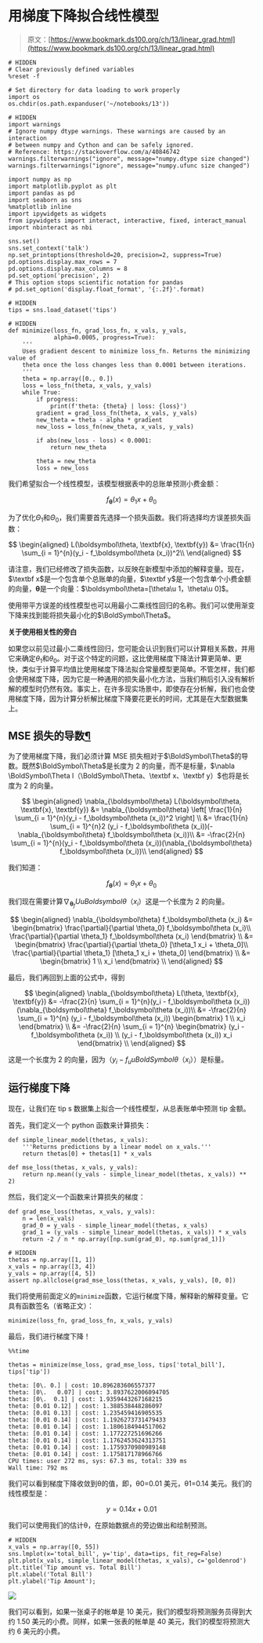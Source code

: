 # 用梯度下降拟合线性模型

> 原文：[https://www.bookmark.ds100.org/ch/13/linear_grad.html](https://www.bookmark.ds100.org/ch/13/linear_grad.html)

```
# HIDDEN
# Clear previously defined variables
%reset -f

# Set directory for data loading to work properly
import os
os.chdir(os.path.expanduser('~/notebooks/13'))

```

```
# HIDDEN
import warnings
# Ignore numpy dtype warnings. These warnings are caused by an interaction
# between numpy and Cython and can be safely ignored.
# Reference: https://stackoverflow.com/a/40846742
warnings.filterwarnings("ignore", message="numpy.dtype size changed")
warnings.filterwarnings("ignore", message="numpy.ufunc size changed")

import numpy as np
import matplotlib.pyplot as plt
import pandas as pd
import seaborn as sns
%matplotlib inline
import ipywidgets as widgets
from ipywidgets import interact, interactive, fixed, interact_manual
import nbinteract as nbi

sns.set()
sns.set_context('talk')
np.set_printoptions(threshold=20, precision=2, suppress=True)
pd.options.display.max_rows = 7
pd.options.display.max_columns = 8
pd.set_option('precision', 2)
# This option stops scientific notation for pandas
# pd.set_option('display.float_format', '{:.2f}'.format)

```

```
# HIDDEN
tips = sns.load_dataset('tips')

```

```
# HIDDEN
def minimize(loss_fn, grad_loss_fn, x_vals, y_vals,
             alpha=0.0005, progress=True):
    '''
    Uses gradient descent to minimize loss_fn. Returns the minimizing value of
    theta once the loss changes less than 0.0001 between iterations.
    '''
    theta = np.array([0., 0.])
    loss = loss_fn(theta, x_vals, y_vals)
    while True:
        if progress:
            print(f'theta: {theta} | loss: {loss}')
        gradient = grad_loss_fn(theta, x_vals, y_vals)
        new_theta = theta - alpha * gradient
        new_loss = loss_fn(new_theta, x_vals, y_vals)

        if abs(new_loss - loss) < 0.0001:
            return new_theta

        theta = new_theta
        loss = new_loss

```

我们希望拟合一个线性模型，该模型根据表中的总账单预测小费金额：

$$ f_\boldsymbol\theta (x) = \theta_1 x + \theta_0 $$

为了优化$\Theta_1$和$\Theta_0$，我们需要首先选择一个损失函数。我们将选择均方误差损失函数：

$$ \begin{aligned} L(\boldsymbol\theta, \textbf{x}, \textbf{y}) &= \frac{1}{n} \sum_{i = 1}^{n}(y_i - f_\boldsymbol\theta (x_i))^2\\ \end{aligned} $$

请注意，我们已经修改了损失函数，以反映在新模型中添加的解释变量。现在，$\textbf x$是一个包含单个总账单的向量，$\textbf y$是一个包含单个小费金额的向量，$\boldsymbol\theta$是一个向量：$\boldsymbol\theta=[\theta\u 1，\theta\u 0]$。

使用带平方误差的线性模型也可以用最小二乘线性回归的名称。我们可以使用渐变下降来找到能将损失最小化的$\BoldSymbol\Theta$。

**关于使用相关性的旁白**

如果您以前见过最小二乘线性回归，您可能会认识到我们可以计算相关系数，并用它来确定$\theta_1$和$\theta_0$。对于这个特定的问题，这比使用梯度下降法计算更简单、更快，类似于计算平均值比使用梯度下降法拟合常量模型更简单。不管怎样，我们都会使用梯度下降，因为它是一种通用的损失最小化方法，当我们稍后引入没有解析解的模型时仍然有效。事实上，在许多现实场景中，即使存在分析解，我们也会使用梯度下降，因为计算分析解比梯度下降要花更长的时间，尤其是在大型数据集上。

## MSE 损失的导数[¶](#Derivative-of-the-MSE-Loss)

为了使用梯度下降，我们必须计算 MSE 损失相对于$\BoldSymbol\Theta$的导数。既然$\BoldSymbol\Theta$是长度为 2 的向量，而不是标量，$\nabla \BoldSymbol\Theta l（\BoldSymbol\Theta、\textbf x、\textbf y）$也将是长度为 2 的向量。

$$ \begin{aligned} \nabla_{\boldsymbol\theta} L(\boldsymbol\theta, \textbf{x}, \textbf{y}) &= \nabla_{\boldsymbol\theta} \left[ \frac{1}{n} \sum_{i = 1}^{n}(y_i - f_\boldsymbol\theta (x_i))^2 \right] \\ &= \frac{1}{n} \sum_{i = 1}^{n}2 (y_i - f_\boldsymbol\theta (x_i))(- \nabla_{\boldsymbol\theta} f_\boldsymbol\theta (x_i))\\ &= -\frac{2}{n} \sum_{i = 1}^{n}(y_i - f_\boldsymbol\theta (x_i))(\nabla_{\boldsymbol\theta} f_\boldsymbol\theta (x_i))\\ \end{aligned} $$

我们知道：

$$ f_\boldsymbol\theta (x) = \theta_1 x + \theta_0 $$

我们现在需要计算$\nabla_ \boldsymbol\theta_f UuBoldsymbol\theta（x_i）$这是一个长度为 2 的向量。

$$ \begin{aligned} \nabla_{\boldsymbol\theta} f_\boldsymbol\theta (x_i) &= \begin{bmatrix} \frac{\partial}{\partial \theta_0} f_\boldsymbol\theta (x_i)\\ \frac{\partial}{\partial \theta_1} f_\boldsymbol\theta (x_i) \end{bmatrix} \\ &= \begin{bmatrix} \frac{\partial}{\partial \theta_0} [\theta_1 x_i + \theta_0]\\ \frac{\partial}{\partial \theta_1} [\theta_1 x_i + \theta_0] \end{bmatrix} \\ &= \begin{bmatrix} 1 \\ x_i \end{bmatrix} \\ \end{aligned} $$

最后，我们再回到上面的公式中，得到

$$ \begin{aligned} \nabla_{\boldsymbol\theta} L(\theta, \textbf{x}, \textbf{y}) &= -\frac{2}{n} \sum_{i = 1}^{n}(y_i - f_\boldsymbol\theta (x_i))(\nabla_{\boldsymbol\theta} f_\boldsymbol\theta (x_i))\\ &= -\frac{2}{n} \sum_{i = 1}^{n} (y_i - f_\boldsymbol\theta (x_i)) \begin{bmatrix} 1 \\ x_i \end{bmatrix} \\ &= -\frac{2}{n} \sum_{i = 1}^{n} \begin{bmatrix} (y_i - f_\boldsymbol\theta (x_i)) \\ (y_i - f_\boldsymbol\theta (x_i)) x_i \end{bmatrix} \\ \end{aligned} $$

这是一个长度为 2 的向量，因为$（y_i-f_uuBoldSymbol\theta（x_i））$是标量。

## 运行梯度下降

现在，让我们在 tip s 数据集上拟合一个线性模型，从总表账单中预测 tip 金额。

首先，我们定义一个 python 函数来计算损失：

```
def simple_linear_model(thetas, x_vals):
    '''Returns predictions by a linear model on x_vals.'''
    return thetas[0] + thetas[1] * x_vals

def mse_loss(thetas, x_vals, y_vals):
    return np.mean((y_vals - simple_linear_model(thetas, x_vals)) ** 2)

```

然后，我们定义一个函数来计算损失的梯度：

```
def grad_mse_loss(thetas, x_vals, y_vals):
    n = len(x_vals)
    grad_0 = y_vals - simple_linear_model(thetas, x_vals)
    grad_1 = (y_vals - simple_linear_model(thetas, x_vals)) * x_vals
    return -2 / n * np.array([np.sum(grad_0), np.sum(grad_1)])

```

```
# HIDDEN
thetas = np.array([1, 1])
x_vals = np.array([3, 4])
y_vals = np.array([4, 5])
assert np.allclose(grad_mse_loss(thetas, x_vals, y_vals), [0, 0])

```

我们将使用前面定义的`minimize`函数，它运行梯度下降，解释新的解释变量。它具有函数签名（省略正文）：

```
minimize(loss_fn, grad_loss_fn, x_vals, y_vals)

```

最后，我们进行梯度下降！

```
%%time

thetas = minimize(mse_loss, grad_mse_loss, tips['total_bill'], tips['tip'])

```

```
theta: [0\. 0.] | cost: 10.896283606557377
theta: [0\.   0.07] | cost: 3.8937622006094705
theta: [0\.  0.1] | cost: 1.9359443267168215
theta: [0.01 0.12] | cost: 1.388538448286097
theta: [0.01 0.13] | cost: 1.235459416905535
theta: [0.01 0.14] | cost: 1.1926273731479433
theta: [0.01 0.14] | cost: 1.1806184944517062
theta: [0.01 0.14] | cost: 1.177227251696266
theta: [0.01 0.14] | cost: 1.1762453624313751
theta: [0.01 0.14] | cost: 1.1759370980989148
theta: [0.01 0.14] | cost: 1.175817178966766
CPU times: user 272 ms, sys: 67.3 ms, total: 339 ms
Wall time: 792 ms

```

我们可以看到梯度下降收敛到θ的值，即，θ0=0.01 美元，θ1=0.14 美元。我们的线性模型是：

$$y = 0.14x + 0.01$$

我们可以使用我们的估计θ，在原始数据点的旁边做出和绘制预测。

```
# HIDDEN
x_vals = np.array([0, 55])
sns.lmplot(x='total_bill', y='tip', data=tips, fit_reg=False)
plt.plot(x_vals, simple_linear_model(thetas, x_vals), c='goldenrod')
plt.title('Tip amount vs. Total Bill')
plt.xlabel('Total Bill')
plt.ylabel('Tip Amount');

```

![](img/bfe2e8c0e16d547d8a4478d30c08cdef.jpg)

我们可以看到，如果一张桌子的帐单是 10 美元，我们的模型将预测服务员得到大约 1.50 美元的小费。同样，如果一张表的帐单是 40 美元，我们的模型将预测大约 6 美元的小费。